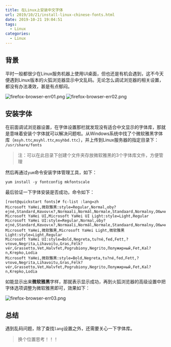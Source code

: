 ```yaml
---
title: 在Linux上安装中文字体
url: 2019/10/21/install-linux-chinese-fonts.html
date: 2019-10-21 19:04:51
tags:
  - Linux
categories:
  - Linux
---
```


## 背景

平时一般都很少在Linux服务机器上使用UI桌面，但也还是有机会遇到，这不今天便遇到Linux版本的火狐浏览器显示中文乱码。无论怎么调试浏览器的相关设置，都没有办法凑效，甚是有点郁闷。

![firefox-browser-err01.png](//siteimgs.cn-sh2.ufileos.com/2019/10-31-firefox-browser-err01.png)
![firefox-browser-err02.png](//siteimgs.cn-sh2.ufileos.com/2019/10-31-firefox-browser-err02.png)

<!--more-->

## 安装字体

在前面调试浏览器设置，在字体设置那栏就发现没有适合中文显示的字体库，那就是意味着安装个字体就可以解决问题啦。从Windows系统中找了个微软雅黑字体库（`msyh.ttc`,`msyhl.ttc`,`msyhbd.ttc`），并上传到Linux服务器的指定目录下： `/usr/share/fonts`

> 注：可以在此目录下创建个文件夹存放微软雅黑的3个字体库文件，方便管理

然后再通过`yum`命令安装字体管理工具，如下：

```shell
yum install -y fontconfig mkfontscale
```

最后验证一下字体安装是否成功，命令如下：

```shell
[root@quickstart fonts]# fc-list :lang=zh
Microsoft YaHei,微软雅黑:style=Regular,Normal,oby?ejné,Standard,Κανονικ?,Normaali,Normál,Normale,Standaard,Normalny,Обычный,Normálne,Navadno,Arrunta
Microsoft YaHei UI,Microsoft YaHei UI Light:style=Light,Regular
Microsoft YaHei UI:style=Regular,Normal,oby?ejné,Standard,Κανονικ?,Normaali,Normál,Normale,Standaard,Normalny,Обычный,Normálne,Navadno,Arrunta
Microsoft YaHei,微软雅黑,Microsoft YaHei Light,微软雅黑 Light:style=Light,Regular
Microsoft YaHei UI:style=Bold,Negreta,tu?né,fed,Fett,?ντονα,Negrita,Lihavoitu,Gras,Félk?vér,Grassetto,Vet,Halvfet,Pogrubiony,Negrito,Полужирный,Fet,Kal?n,Krepko,Lodia
Microsoft YaHei,微软雅黑:style=Bold,Negreta,tu?né,fed,Fett,?ντονα,Negrita,Lihavoitu,Gras,Félk?vér,Grassetto,Vet,Halvfet,Pogrubiony,Negrito,Полужирный,Fet,Kal?n,Krepko,Lodia
```

如能显示出来**微软雅黑**字样，那就表示显示成功，再到火狐浏览器的高级设置中把字体选项调整为微软雅黑即可，效果如下：

![firefox-browser-err03.png](//siteimgs.cn-sh2.ufileos.com/2019/10-31-firefox-browser-err03.png)


## 总结

遇到乱码问题，除了查找`lang`设置之外，还需要关心一下字体库。

>  换个位置思考！！！




